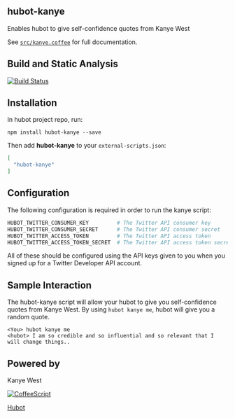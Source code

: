 ## hubot-kanye

Enables hubot to give self-confidence quotes from Kanye West

See [`src/kanye.coffee`](src/kanye.coffee) for full documentation.

## Build and Static Analysis

[![Build Status](https://travis-ci.org/pcarn/hubot-kanye.svg)](https://travis-ci.org/pcarn/hubot-kanye)

## Installation

In hubot project repo, run:

`npm install hubot-kanye --save`

Then add **hubot-kanye** to your `external-scripts.json`:

```json
[
  "hubot-kanye"
]
```

## Configuration

The following configuration is required in order to run the kanye script:

```coffeescript
HUBOT_TWITTER_CONSUMER_KEY         # The Twitter API consumer key
HUBOT_TWITTER_CONSUMER_SECRET      # The Twitter API consumer secret
HUBOT_TWITTER_ACCESS_TOKEN         # The Twitter API access token
HUBOT_TWITTER_ACCESS_TOKEN_SECRET  # The Twitter API access token secret
```

All of these should be configured using the API keys given to you when you signed up for a Twitter Developer API account.

## Sample Interaction

The hubot-kanye script will allow your hubot to give you self-confidence quotes from Kanye West.
By using `hubot kanye me`, hubot will give you a random quote.

```
<You> hubot kanye me
<hubot> I am so credible and so influential and so relevant that I will change things..
```

## Powered by

Kanye West

[![CoffeeScript](http://coffeescript.org/documentation/images/logo.png)](http://coffeescript.org/)

[Hubot](https://hubot.github.com/)
